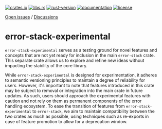 [crates.io]: https://crates.io/crates/error-stack-experimental
[libs.rs]: https://lib.rs/crates/error-stack-experimental
[rust-version]: https://www.rust-lang.org
[documentation]: https://docs.rs/error-stack-macros
[license]: https://github.com/hashintel/hash/blob/main/libs/error-stack/LICENSE.md

[![crates.io](https://img.shields.io/crates/v/error-stack-experimental)][crates.io]
[![libs.rs](https://img.shields.io/badge/libs.rs-error--stack--experimental-orange)][libs.rs]
[![rust-version](https://img.shields.io/static/v1?label=Rust&message=1.63.0/nightly-2024-09-09&color=blue)][rust-version]
[![documentation](https://img.shields.io/docsrs/error-stack-experimental)][documentation]
[![license](https://img.shields.io/crates/l/error-stack)][license]

[Open issues](https://github.com/hashintel/hash/issues?q=is%3Aissue+is%3Aopen+label%3AA-error-stack) / [Discussions](https://github.com/hashintel/hash/discussions?discussions_q=label%3AA-error-stack)

# error-stack-experimental

`error-stack-experimental` serves as a testing ground for novel features and concepts that are not yet ready for inclusion in the main `error-stack` crate. This separate crate allows us to explore and refine new ideas without impacting the stability of the core library.

While `error-stack-experimental` is designed for experimentation, it adheres to semantic versioning principles to maintain a degree of reliability for users. However, it's important to note that features introduced in this crate may be subject to removal or integration into the main crate in future updates. As such, users should approach the experimental features with caution and not rely on them as permanent components of the error handling ecosystem. To ease the transition of features from `error-stack-experimental` to `error-stack`, we aim to maintain compatibility between the two crates as much as possible, using techniques such as re-exports in case of feature promotion to allow for a deprecation window.
